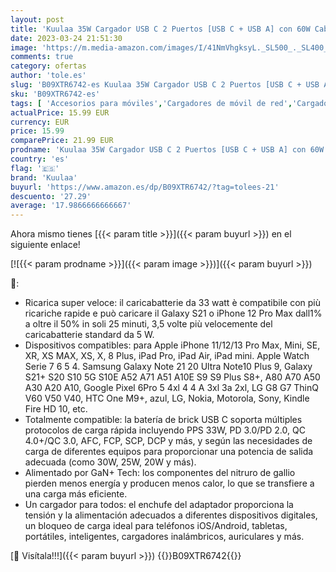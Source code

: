 ```yaml
---
layout: post
title: 'Kuulaa 35W Cargador USB C 2 Puertos [USB C + USB A] con 60W Cable  GAN Cargador PD 3.0 Alta Velocidad  Ultra Compacto Toma USB C Carga Rápida Alimentador USB Compatible con iPhone Samsung Xiaomi ECC'
date: 2023-03-24 21:51:30
image: 'https://m.media-amazon.com/images/I/41NmVhgksyL._SL500_._SL400_.jpg'
comments: true
category: ofertas
author: 'tole.es'
slug: 'B09XTR6742-es Kuulaa 35W Cargador USB C 2 Puertos [USB C + USB A] con...'
sku: 'B09XTR6742-es'
tags: [ 'Accesorios para móviles','Cargadores de móvil de red','Cargadores para móviles','Comunicación móvil y accesorios','Electrónica','iphone','kuulaa','🇪🇸', ]
actualPrice: 15.99 EUR
currency: EUR
price: 15.99
comparePrice: 21.99 EUR
prodname: 'Kuulaa 35W Cargador USB C 2 Puertos [USB C + USB A] con 60W Cable  GAN Cargador PD 3.0 Alta Velocidad  Ultra Compacto Toma USB C Carga Rápida Alimentador USB Compatible con iPhone Samsung Xiaomi ECC'
country: 'es'
flag: '🇪🇸'
brand: 'Kuulaa'
buyurl: 'https://www.amazon.es/dp/B09XTR6742/?tag=tolees-21'
descuento: '27.29'
average: '17.9866666666667'
---
```


Ahora mismo tienes [{{< param title >}}]({{< param buyurl >}}) en el siguiente enlace!

[![{{< param prodname >}}]({{< param image >}})]({{< param buyurl >}})

🔎:

- Ricarica super veloce: il caricabatterie da 33 watt è compatibile con più ricariche rapide e può caricare il Galaxy S21 o iPhone 12 Pro Max dall1% a oltre il 50% in soli 25 minuti, 3,5 volte più velocemente del caricabatterie standard da 5 W.
- Dispositivos compatibles: para Apple iPhone 11/12/13 Pro Max, Mini, SE, XR, XS MAX, XS, X, 8 Plus, iPad Pro, iPad Air, iPad mini. Apple Watch Serie 7 6 5 4. Samsung Galaxy Note 21 20 Ultra Note10 Plus 9, Galaxy S21+ S20 S10 5G S10E A52 A71 A51 A10E S9 S9 Plus S8+, A80 A70 A50 A30 A20 A10, Google Pixel 6Pro 5 4xl 4 4 A 3xl 3a 2xl, LG G8 G7 ThinQ V60 V50 V40, HTC One M9+, azul, LG, Nokia, Motorola, Sony, Kindle Fire HD 10, etc.
- Totalmente compatible: la batería de brick USB C soporta múltiples protocolos de carga rápida incluyendo PPS 33W, PD 3.0/PD 2.0, QC 4.0+/QC 3.0, AFC, FCP, SCP, DCP y más, y según las necesidades de carga de diferentes equipos para proporcionar una potencia de salida adecuada (como 30W, 25W, 20W y más).
- Alimentado por GaN+ Tech: los componentes del nitruro de gallio pierden menos energía y producen menos calor, lo que se transfiere a una carga más eficiente.
- Un cargador para todos: el enchufe del adaptador proporciona la tensión y la alimentación adecuados a diferentes dispositivos digitales, un bloqueo de carga ideal para teléfonos iOS/Android, tabletas, portátiles, inteligentes, cargadores inalámbricos, auriculares y más.

[🛒 Visítala!!!]({{< param buyurl >}})
{{<world>}}B09XTR6742{{</world>}}

